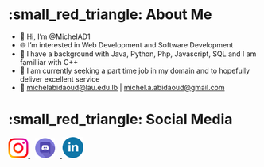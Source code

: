 <h1> :small_red_triangle: About Me </h1>

- 👋 Hi, I’m @MichelAD1
- :globe_with_meridians: I’m interested in Web Development and Software Development
- 🌱 I have a background with Java, Python,
Php, Javascript, SQL and I am familliar with C++
- 💞️ I am currently seeking a part time job in my domain and to hopefully deliver excellent service
- :bookmark: michelabidaoud@lau.edu.lb | michel.a.abidaoud@gmail.com

<h1> :small_red_triangle: Social Media </h1>

<a href="https://www.instagram.com/michelabidaoud/">
         <img alt="Instagram" src="images\instagram.png"
         width=40" height="40">
      </a>
<a href="https://discord.com/channels/@f.4.i.l#0380">
         <img alt="Discord" src="images\discord.png"
         width=40" height="40" hspace="10" >
      </a>
      
<a href="https://www.linkedin.com/in/michel-abi-daoud-183360233/">
         <img alt="LinkedIn" src="images\linkedin.png"
         width=42" height="42" hspace="1" >
      </a>
